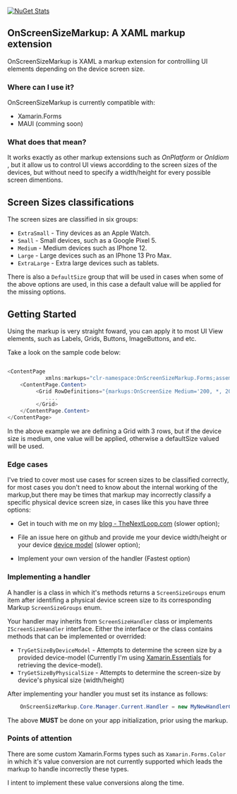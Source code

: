 
[![NuGet Stats](https://img.shields.io/nuget/v/OnScreenSizeMarkup.Forms?style=plastic)](https://www.nuget.org/packages/OnScreenSizeMarkup.Forms) 



## OnScreenSizeMarkup: A XAML markup extension

OnScreenSizeMarkup is XAML a markup extension for controlliing UI elements depending on the device screen size.

### Where can I use it?

OnScreenSizeMarkup is currently compatible with:

* Xamarin.Forms
* MAUI (comming soon)

### What does that mean? 

It works exactly as other markup extensions such as *OnPlatform* or *OnIdiom* , but it allow us to  control UI views accordding to the screen sizes of the devices, but without need to specify a width/height for every possible screen dimentions.

## Screen Sizes classifications

The screen sizes are classified in six groups:

* `ExtraSmall` - Tiny devices as an Apple Watch.
* `Small` - Small devices, such as a Google Pixel 5.
* `Medium` - Medium devices such as IPhone 12.
* `Large` - Large devices such as an IPhone 13 Pro Max.
* `ExtraLarge` - Extra large devices such as tablets.
  
There is also a `DefaultSize` group that will be used in cases when some of the above options are used, in this case a default value will be applied for the missing options.

## Getting Started

Using the markup is very straight foward, you can apply it to most UI View elements, such as Labels, Grids, Buttons, ImageButtons, and etc.

Take a look on the sample code below:

```cs

<ContentPage  
            xmlns:markups="clr-namespace:OnScreenSizeMarkup.Forms;assembly=OnScreenSizeMarkup.Forms">
    <ContentPage.Content>
         <Grid RowDefinitions="{markups:OnScreenSize Medium='200, *, 200', DefaultSize='*, 0.5*, *'}">
            ....
         </Grid>
    </ContentPage.Content>
</ContentPage>  
```

In the above example we are defining a Grid with 3 rows, but if the device size is medium, one value will be applied, otherwise a defaultSize valued will be used.


### Edge cases

I've tried to cover most use cases for screen sizes to be classified correctly, for most cases you don't need to know about the internal working of the markup,but there may be times that markup may incorrectly classify a specific physical device screen size, in cases like this you have three options:

 - Get in touch with me on my [blog - TheNextLoop.com](https://thenextloop.com)  (slower option);
  
  - File an issue here on github and provide me your device width/height or your device [device model](https://docs.microsoft.com/en-us/xamarin/essentials/device-information?tabs=ios) (slower option);

 - Implement your own version of the handler (Fastest option)
  

### Implementing a handler

A handler is a class in which it's methods returns a  `ScreenSizeGroups` enum item after identifing a physical device screen size to its corresponding Markup `ScreenSizeGroups` enum.

Your handler may inherits from `ScreenSizeHandler` class or implements `IScreenSizeHandler` interface. Either the interface or the class contains methods that can be implemented or overrided:

* `TryGetSizeByDeviceModel` - Attempts to determine the screen size by a provided device-model (Currently I'm using [Xamarin.Essentials](https://docs.microsoft.com/en-us/xamarin/essentials/device-information?tabs=ios) for retrieving the device-model). 
* `TryGetSizeByPhysicalSize` - Attempts to determine the screen-size by device's physical size (width/height)

After implementing your handler you must set its instance as follows:

```cs
    OnScreenSizeMarkup.Core.Manager.Current.Handler = new MyNewHandlerClass();
```

The above **MUST** be done on your app initialization, prior using the markup.

### Points of attention

There are some custom Xamarin.Forms types such as `Xamarin.Forms.Color` in which it's value conversion are not currently supported which leads the markup to handle incorrectly these types.

I intent to implement these value conversions along the time.